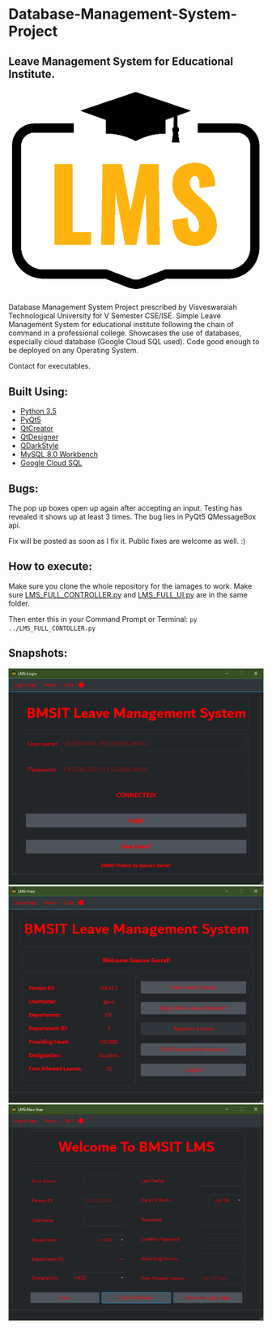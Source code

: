 # Database-Management-System-Project
## Leave Management System for Educational Institute.

![](images/LMS2.png)

Database Management System Project prescribed by Visveswaraiah Technological University for V Semester CSE/ISE.
Simple Leave Management System for educational institute following the chain of command in a professional college. 
Showcases the use of databases, especially cloud database (Google Cloud SQL used). Code good enough to be deployed on any Operating System.

Contact for executables. 

## Built Using:

* [Python 3.5](https://www.python.org/downloads/release/python-350/)
* [PyQt5](https://pypi.org/project/PyQt5/)
* [QtCreator](https://www.qt.io/qt-features-libraries-apis-tools-and-ide/)
* [QtDesigner](https://www.qt.io/)
* [QDarkStyle](https://pypi.org/project/QDarkStyle/)
* [MySQL 8.0 Workbench](https://www.mysql.com)
* [Google Cloud SQL](https://cloud.google.com/)

## Bugs:

The pop up boxes open up again after accepting an input. Testing has revealed it shows up at least 3 times.
The bug lies in PyQt5 QMessageBox api.

Fix will be posted as soon as I fix it. Public fixes are welcome as well. :)

## How to execute:

Make sure you clone the whole repository for the iamages to work. Make sure [LMS_FULL_CONTROLLER.py](LMS_FULL_CONTROLLER.py) and [LMS_FULL_UI.py](LMS_FULL_UI.py) are in the same folder.

Then enter this in your Command Prompt or Terminal: 
`py ../LMS_FULL_CONTOLLER.py`

## Snapshots:
![Login](images/LOGIN_PAGE.jpg)
![Dashboard](images/DASHBOARD.jpg)
![New User](images/NEW_USER.jpg)
